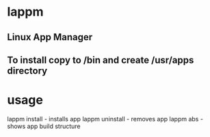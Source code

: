 # lappm
Linux App Manager
---
To install copy to /bin and create /usr/apps directory
---
# usage
lappm install <pkg name.app.tar.gz> - installs app
lappm uninstall <pkg name.app> - removes app
lappm abs - shows app build structure

